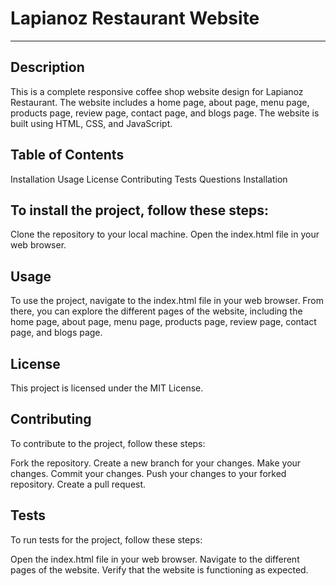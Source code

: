 # Lapianoz Restaurant Website

------------


## Description

This is a complete responsive coffee shop website design for Lapianoz Restaurant. The website includes a home page, about page, menu page, products page, review page, contact page, and blogs page. The website is built using HTML, CSS, and JavaScript.

## Table of Contents
Installation
Usage
License
Contributing
Tests
Questions
Installation

## To install the project, follow these steps:

Clone the repository to your local machine.
Open the index.html file in your web browser.

## Usage
To use the project, navigate to the index.html file in your web browser. From there, you can explore the different pages of the website, including the home page, about page, menu page, products page, review page, contact page, and blogs page.

## License
This project is licensed under the MIT License.

## Contributing
To contribute to the project, follow these steps:

Fork the repository.
Create a new branch for your changes.
Make your changes.
Commit your changes.
Push your changes to your forked repository.
Create a pull request.

## Tests
To run tests for the project, follow these steps:

Open the index.html file in your web browser.
Navigate to the different pages of the website.
Verify that the website is functioning as expected.
